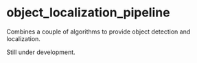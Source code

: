 # object_localization_pipeline

Combines a couple of algorithms to provide object detection and localization.

Still under development.

